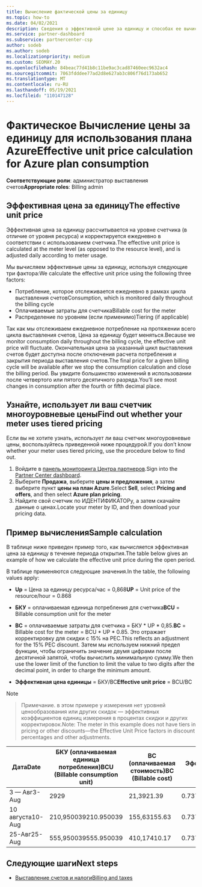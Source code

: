 ```yaml
---
title: Вычисление фактической цены за единицу
ms.topic: how-to
ms.date: 04/02/2021
description: Сведения о эффективной цене за единицу и способах ее вычисления. В этой статье также приводится пример вычисления.
ms.service: partner-dashboard
ms.subservice: partnercenter-csp
author: sodeb
ms.author: sodeb
ms.localizationpriority: medium
ms.custom: SEOMAY.20
ms.openlocfilehash: 84beac77d41b8c11be9ac3cad87460eec9632ac4
ms.sourcegitcommit: 7063fdddee77ad2d8e627ab3c806f76d173ab652
ms.translationtype: MT
ms.contentlocale: ru-RU
ms.lasthandoff: 05/19/2021
ms.locfileid: "110147128"
---
```

# <a name="effective-unit-price-calculation-for-azure-plan-consumption"></a><span data-ttu-id="ba8eb-104">Фактическое Вычисление цены за единицу для использования плана Azure</span><span class="sxs-lookup"><span data-stu-id="ba8eb-104">Effective unit price calculation for Azure plan consumption</span></span>

<span data-ttu-id="ba8eb-105">**Соответствующие роли**: администратор выставления счетов</span><span class="sxs-lookup"><span data-stu-id="ba8eb-105">**Appropriate roles**: Billing admin</span></span>

## <a name="the-effective-unit-price"></a><span data-ttu-id="ba8eb-106">Эффективная цена за единицу</span><span class="sxs-lookup"><span data-stu-id="ba8eb-106">The effective unit price</span></span>

<span data-ttu-id="ba8eb-107">Эффективная цена за единицу рассчитывается на уровне счетчика (в отличие от уровня ресурса) и корректируется ежедневно в соответствии с использованием счетчика.</span><span class="sxs-lookup"><span data-stu-id="ba8eb-107">The effective unit price is calculated at the meter level (as opposed to the resource level), and is adjusted daily according to meter usage.</span></span>

<span data-ttu-id="ba8eb-108">Мы вычисляем эффективные цены за единицу, используя следующие три фактора:</span><span class="sxs-lookup"><span data-stu-id="ba8eb-108">We calculate the effective unit price using the following three factors:</span></span>

- <span data-ttu-id="ba8eb-109">Потребление, которое отслеживается ежедневно в рамках цикла выставления счетов</span><span class="sxs-lookup"><span data-stu-id="ba8eb-109">Consumption, which is monitored daily throughout the billing cycle</span></span>
- <span data-ttu-id="ba8eb-110">Оплачиваемые затраты для счетчика</span><span class="sxs-lookup"><span data-stu-id="ba8eb-110">Billable cost for the meter</span></span>
- <span data-ttu-id="ba8eb-111">Распределение по уровням (если применимо)</span><span class="sxs-lookup"><span data-stu-id="ba8eb-111">Tiering (if applicable)</span></span>

<span data-ttu-id="ba8eb-112">Так как мы отслеживаем ежедневное потребление на протяжении всего цикла выставления счетов, Цена за единицу будет меняться.</span><span class="sxs-lookup"><span data-stu-id="ba8eb-112">Because we monitor consumption daily throughout the billing cycle, the effective unit price will fluctuate.</span></span> <span data-ttu-id="ba8eb-113">Окончательная цена за указанный цикл выставления счетов будет доступна после отключения расчета потребления и закрытия периода выставления счетов.</span><span class="sxs-lookup"><span data-stu-id="ba8eb-113">The final price for a given billing cycle will be available after we stop the consumption calculation and close the billing period.</span></span> <span data-ttu-id="ba8eb-114">Вы увидите большинство изменений в использовании после четвертого или пятого десятичного разряда.</span><span class="sxs-lookup"><span data-stu-id="ba8eb-114">You’ll see most changes in consumption after the fourth or fifth decimal place.</span></span>

## <a name="find-out-whether-your-meter-uses-tiered-pricing"></a><span data-ttu-id="ba8eb-115">Узнайте, использует ли ваш счетчик многоуровневые цены</span><span class="sxs-lookup"><span data-stu-id="ba8eb-115">Find out whether your meter uses tiered pricing</span></span>

<span data-ttu-id="ba8eb-116">Если вы не хотите узнать, использует ли ваш счетчик многоуровневые цены, воспользуйтесь приведенной ниже процедурой.</span><span class="sxs-lookup"><span data-stu-id="ba8eb-116">If you don’t know whether your meter uses tiered pricing, use the procedure below to find out.</span></span> 

1. <span data-ttu-id="ba8eb-117">Войдите в [панель мониторинга Центра партнеров](https://partner.microsoft.com/dashboard/).</span><span class="sxs-lookup"><span data-stu-id="ba8eb-117">Sign into the [Partner Center dashboard](https://partner.microsoft.com/dashboard/).</span></span>
2. <span data-ttu-id="ba8eb-118">Выберите **Продажа**, выберите **цены и предложения**, а затем выберите пункт **цены на план Azure**.</span><span class="sxs-lookup"><span data-stu-id="ba8eb-118">Select **Sell**, select **Pricing and offers**, and then select **Azure plan pricing**.</span></span>
3. <span data-ttu-id="ba8eb-119">Найдите свой счетчик по ИДЕНТИФИКАТОРу, а затем скачайте данные о ценах.</span><span class="sxs-lookup"><span data-stu-id="ba8eb-119">Locate your meter by ID, and then download your pricing data.</span></span> 

## <a name="sample-calculation"></a><span data-ttu-id="ba8eb-120">Пример вычисления</span><span class="sxs-lookup"><span data-stu-id="ba8eb-120">Sample calculation</span></span>

<span data-ttu-id="ba8eb-121">В таблице ниже приведен пример того, как вычисляется эффективная цена за единицу в течение периода открытия.</span><span class="sxs-lookup"><span data-stu-id="ba8eb-121">The table below gives an example of how we calculate the effective unit price during the open period.</span></span>

<span data-ttu-id="ba8eb-122">В таблице применяются следующие значения.</span><span class="sxs-lookup"><span data-stu-id="ba8eb-122">In the table, the following values apply:</span></span> 

- <span data-ttu-id="ba8eb-123">**Up** = Цена за единицу ресурса/час = 0,868</span><span class="sxs-lookup"><span data-stu-id="ba8eb-123">**UP** = Unit price of the resource/hour = 0.868</span></span>

- <span data-ttu-id="ba8eb-124">**БКУ** = оплачиваемая единица потребления для счетчика</span><span class="sxs-lookup"><span data-stu-id="ba8eb-124">**BCU** = Billable consumption unit for the meter</span></span>

- <span data-ttu-id="ba8eb-125">**BC** = оплачиваемые затраты для счетчика = БКУ \* UP \* 0,85.</span><span class="sxs-lookup"><span data-stu-id="ba8eb-125">**BC** = Billable cost for the meter = BCU \* UP \* 0.85.</span></span> <span data-ttu-id="ba8eb-126">Это отражает корректировку для скидки с 15% на PEC.</span><span class="sxs-lookup"><span data-stu-id="ba8eb-126">This reflects an adjustment for the 15% PEC discount.</span></span> <span data-ttu-id="ba8eb-127">Затем мы используем нижний предел функции, чтобы ограничить значение двумя цифрами после десятичной запятой, чтобы вычислить минимальную сумму.</span><span class="sxs-lookup"><span data-stu-id="ba8eb-127">We then use the lower limit of the function to limit the value to two digits after the decimal point, in order to charge the minimum amount.</span></span> 

- <span data-ttu-id="ba8eb-128">**Эффективная цена единицы** = БКУ/BC</span><span class="sxs-lookup"><span data-stu-id="ba8eb-128">**Effective unit price** = BCU/BC</span></span>

>[!NOTE]

><span data-ttu-id="ba8eb-129">Примечание. в этом примере у измерения нет уровней ценообразования или других скидок — эффективных коэффициентов единиц измерения в процентах скидки и других корректировок.</span><span class="sxs-lookup"><span data-stu-id="ba8eb-129">Note: The meter in this example does not have tiers in pricing or other discounts—the Effective Unit Price factors in discount percentages and other adjustments.</span></span>


| <span data-ttu-id="ba8eb-130">Дата</span><span class="sxs-lookup"><span data-stu-id="ba8eb-130">Date</span></span> | <span data-ttu-id="ba8eb-131">БКУ (оплачиваемая единица потребления)</span><span class="sxs-lookup"><span data-stu-id="ba8eb-131">BCU (Billable consumption unit)</span></span> | <span data-ttu-id="ba8eb-132">BC (оплачиваемая стоимость)</span><span class="sxs-lookup"><span data-stu-id="ba8eb-132">BC (Billable cost)</span></span> | <span data-ttu-id="ba8eb-133">Эффективная цена за единицу</span><span class="sxs-lookup"><span data-stu-id="ba8eb-133">Effective unit price</span></span> |
| ------ | ----------- | ----------- | ----------- |  
| <span data-ttu-id="ba8eb-134">3 — Авг</span><span class="sxs-lookup"><span data-stu-id="ba8eb-134">3-Aug</span></span> | <span data-ttu-id="ba8eb-135">29</span><span class="sxs-lookup"><span data-stu-id="ba8eb-135">29</span></span> | <span data-ttu-id="ba8eb-136">21,39</span><span class="sxs-lookup"><span data-stu-id="ba8eb-136">21.39</span></span> | <span data-ttu-id="ba8eb-137">0.737586206896552</span><span class="sxs-lookup"><span data-stu-id="ba8eb-137">0.737586206896552</span></span> |
| <span data-ttu-id="ba8eb-138">10 августа</span><span class="sxs-lookup"><span data-stu-id="ba8eb-138">10-Aug</span></span> | <span data-ttu-id="ba8eb-139">210,950039</span><span class="sxs-lookup"><span data-stu-id="ba8eb-139">210.950039</span></span> | <span data-ttu-id="ba8eb-140">155,63</span><span class="sxs-lookup"><span data-stu-id="ba8eb-140">155.63</span></span> | <span data-ttu-id="ba8eb-141">0.737757626107858</span><span class="sxs-lookup"><span data-stu-id="ba8eb-141">0.737757626107858</span></span> |
| <span data-ttu-id="ba8eb-142">25-Авг</span><span class="sxs-lookup"><span data-stu-id="ba8eb-142">25-Aug</span></span> | <span data-ttu-id="ba8eb-143">555,950039</span><span class="sxs-lookup"><span data-stu-id="ba8eb-143">555.950039</span></span> | <span data-ttu-id="ba8eb-144">410,17</span><span class="sxs-lookup"><span data-stu-id="ba8eb-144">410.17</span></span> | <span data-ttu-id="ba8eb-145">0.737782122900436</span><span class="sxs-lookup"><span data-stu-id="ba8eb-145">0.737782122900436</span></span> |

## <a name="next-steps"></a><span data-ttu-id="ba8eb-146">Следующие шаги</span><span class="sxs-lookup"><span data-stu-id="ba8eb-146">Next steps</span></span>

- [<span data-ttu-id="ba8eb-147">Выставление счетов и налоги</span><span class="sxs-lookup"><span data-stu-id="ba8eb-147">Billing and taxes</span></span>](billing.md)
